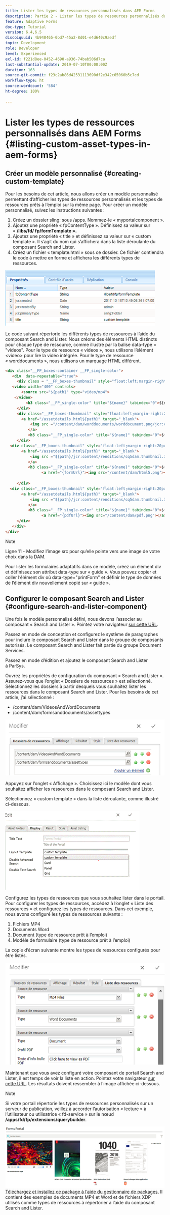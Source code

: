 ```yaml
---
title: Lister les types de ressources personnalisés dans AEM Forms
description: Partie 2 - Lister les types de ressources personnalisés dans AEM Forms
feature: Adaptive Forms
doc-type: Tutorial
version: 6.4,6.5
discoiquuid: 4b940465-0bd7-45a2-8d01-e4d640c9aedf
topic: Development
role: Developer
level: Experienced
exl-id: f221d8ee-0452-4690-a936-74bab506d7ca
last-substantial-update: 2019-07-10T00:00:00Z
duration: 163
source-git-commit: f23c2ab86d42531113690df2e342c65060b5c7cd
workflow-type: ht
source-wordcount: '584'
ht-degree: 100%

---
```


# Lister les types de ressources personnalisés dans AEM Forms {#listing-custom-asset-types-in-aem-forms}

## Créer un modèle personnalisé {#creating-custom-template}

Pour les besoins de cet article, nous allons créer un modèle personnalisé permettant d’afficher les types de ressources personnalisés et les types de ressources prêts à l’emploi sur la même page. Pour créer un modèle personnalisé, suivez les instructions suivantes :

1. Créez un dossier sling: sous /apps. Nommez-le « myportalcomponent ».
1. Ajoutez une propriété « fpContentType ». Définissez sa valeur sur « **/libs/fd/ fp/formTemplate ».**
1. Ajoutez une propriété « title » et définissez sa valeur sur « custom template ». Il s’agit du nom qui s’affichera dans la liste déroulante du composant Search and Lister.
1. Créez un fichier « template.html » sous ce dossier. Ce fichier contiendra le code à mettre en forme et affichera les différents types de ressources.

![appsfolder](assets/appsfolder_.png)

Le code suivant répertorie les différents types de ressources à l’aide du composant Search and Lister. Nous créons des éléments HTML distincts pour chaque type de ressource, comme illustré par la balise data-type = &quot;videos&quot;. Pour le type de ressource « videos », nous utilisons l’élément &lt;video> pour lire la vidéo intégrée. Pour le type de ressource « worddocuments », nous utilisons un marquage HTML différent.

```html
<div class="__FP_boxes-container __FP_single-color">
   <div  data-repeatable="true">
     <div class = "__FP_boxes-thumbnail" style="float:left;margin-right:20px;" data-type = "videos">
   <video width="400" controls>
       <source src="${path}" type="video/mp4">
    </video>
         <h3 class="__FP_single-color" title="${name}" tabindex="0">${name}</h3>
     </div>
     <div class="__FP_boxes-thumbnail" style="float:left;margin-right:20px;" data-type = "worddocuments">
       <a href="/assetdetails.html${path}" target="_blank">
           <img src ="/content/dam/worddocuments/worddocument.png/jcr:content/renditions/cq5dam.thumbnail.319.319.png"/>
          </a>
          <h3 class="__FP_single-color" title="${name}" tabindex="0">${name}</h3>
     </div>
  <div class="__FP_boxes-thumbnail" style="float:left;margin-right:20px;" data-type = "xfaForm">
       <a href="/assetdetails.html${path}" target="_blank">
           <img src ="${path}/jcr:content/renditions/cq5dam.thumbnail.319.319.png"/>
          </a>
          <h3 class="__FP_single-color" title="${name}" tabindex="0">${name}</h3>
                <a href="{formUrl}"><img src="/content/dam/html5.png"></a><p>

     </div>
  <div class="__FP_boxes-thumbnail" style="float:left;margin-right:20px;" data-type = "printForm">
       <a href="/assetdetails.html${path}" target="_blank">
           <img src ="${path}/jcr:content/renditions/cq5dam.thumbnail.319.319.png"/>
          </a>
          <h3 class="__FP_single-color" title="${name}" tabindex="0">${name}</h3>
                <a href="{pdfUrl}"><img src="/content/dam/pdf.png"></a><p>
     </div>
   </div>
</div>
```

>[!NOTE]
>
>Ligne 11 - Modifiez l’image src pour qu’elle pointe vers une image de votre choix dans la DAM.
>
>Pour lister les formulaires adaptatifs dans ce modèle, créez un élément div et définissez son attribut data-type sur « guide ». Vous pouvez copier et coller l’élément div où data-type=&quot;printForm&quot; et définir le type de données de l’élément div nouvellement copié sur « guide ».

## Configurer le composant Search and Lister {#configure-search-and-lister-component}

Une fois le modèle personnalisé défini, nous devons l’associer au composant « Search and Lister ». Pointez votre navigateur [sur cette URL](http://localhost:4502/editor.html/content/AemForms/CustomPortal.html).

Passez en mode de conception et configurez le système de paragraphes pour inclure le composant Search and Lister dans le groupe de composants autorisés. Le composant Search and Lister fait partie du groupe Document Services.

Passez en mode d’édition et ajoutez le composant Search and Lister à ParSys.

Ouvrez les propriétés de configuration du composant « Search and Lister ». Assurez-vous que l’onglet « Dossiers de ressources » est sélectionné. Sélectionnez les dossiers à partir desquels vous souhaitez lister les ressources dans le composant Search and Lister. Pour les besoins de cet article, j’ai sélectionné :

* /content/dam/VideosAndWordDocuments
* /content/dam/formsanddocuments/assettypes

![assetfolder](assets/selectingassetfolders.png)

Appuyez sur l’onglet « Affichage ». Choisissez ici le modèle dont vous souhaitez afficher les ressources dans le composant Search and Lister.

Sélectionnez « custom template » dans la liste déroulante, comme illustré ci-dessous.

![searchandlister](assets/searchandlistercomponent.gif)

Configurez les types de ressources que vous souhaitez lister dans le portail. Pour configurer les types de ressources, accédez à l’onglet « Liste des ressources » et configurez les types de ressources. Dans cet exemple, nous avons configuré les types de ressources suivants :

1. Fichiers MP4
1. Documents Word
1. Document (type de ressource prêt à l’emploi)
1. Modèle de formulaire (type de ressource prêt à l’emploi)

La copie d’écran suivante montre les types de ressources configurés pour être listés.

![assettypes](assets/assettypes.png)

Maintenant que vous avez configuré votre composant de portail Search and Lister, il est temps de voir la liste en action. Pointez votre navigateur [sur cette URL](http://localhost:4502/content/AemForms/CustomPortal.html?wcmmode=disabled). Les résultats doivent ressembler à l’image affichée ci-dessous.

>[!NOTE]
>
>Si votre portail répertorie les types de ressources personnalisés sur un serveur de publication, veillez à accorder l’autorisation « lecture » à l’utilisateur ou utilisatrice « fd-service » sur le nœud **/apps/fd/fp/extensions/querybuilder**.

![assettypes](assets/assettypeslistings.png)
[Téléchargez et installez ce package à l’aide du gestionnaire de packages.](assets/customassettypekt1.zip) Il contient des exemples de documents MP4 et Word et de fichiers XDP utilisés comme types de ressources à répertorier à l’aide du composant Search and Lister.
